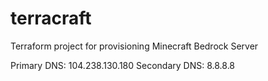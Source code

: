 # terracraft
Terraform project for provisioning Minecraft Bedrock Server

Primary DNS: 104.238.130.180
Secondary DNS: 8.8.8.8